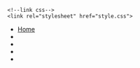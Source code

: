 <!DOCTYPE html>
<html lang="en">

<head>
    <meta charset="UTF-8">
    <meta http-equiv="X-UA-compatible" content="IE=edge">
    <meta name="viewport" content=width=device-width, initial-scale=1.0>
    <title>Fadly Website</title>

    <!--link css-->
    <link rel="stylesheet" href="style.css">
<body>
    <nav class="menu">
       <div class="logo">
           <a href="#"reeokey</a>
           </div>
           <ul>
               <li><a href="#">Home</a></li>
               <li><a href="#"><About</a></li>
               <li><a href="#"><Service</a></li>
               <li><a href="#"><contract</a></li>
               <li><a href="#"><Log In</a></li>
           </ul>
         </div>
     </nav>
       
